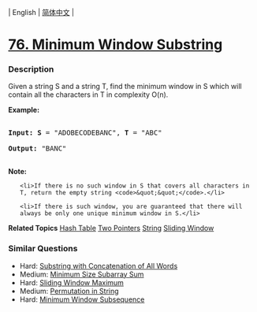 | English | [简体中文](README.md) |

# [76. Minimum Window Substring](https://leetcode-cn.com/problems/minimum-window-substring)
 ### Description
<p>Given a string S and a string T, find the minimum window in S which will contain all the characters in T in complexity O(n).</p>

<p><strong>Example:</strong></p>

<pre>
<strong>Input: S</strong> = &quot;ADOBECODEBANC&quot;, <strong>T</strong> = &quot;ABC&quot;
<strong>Output:</strong> &quot;BANC&quot;
</pre>

<p><strong>Note:</strong></p>

<ul>
	<li>If there is no such window in S that covers all characters in T, return the empty string <code>&quot;&quot;</code>.</li>
	<li>If there is such window, you are guaranteed that there will always be only one unique minimum window in S.</li>
</ul>

**Related Topics**  [Hash Table](https://leetcode-cn.com/tag/hash-table) [Two Pointers](https://leetcode-cn.com/tag/two-pointers) [String](https://leetcode-cn.com/tag/string) [Sliding Window](https://leetcode-cn.com/tag/sliding-window) 

### Similar Questions
 - Hard:	[Substring with Concatenation of All Words](https://leetcode-cn.com/problems/substring-with-concatenation-of-all-words) 
 - Medium:	[Minimum Size Subarray Sum](https://leetcode-cn.com/problems/minimum-size-subarray-sum) 
 - Hard:	[Sliding Window Maximum](https://leetcode-cn.com/problems/sliding-window-maximum) 
 - Medium:	[Permutation in String](https://leetcode-cn.com/problems/permutation-in-string) 
 - Hard:	[Minimum Window Subsequence](https://leetcode-cn.com/problems/minimum-window-subsequence) 
